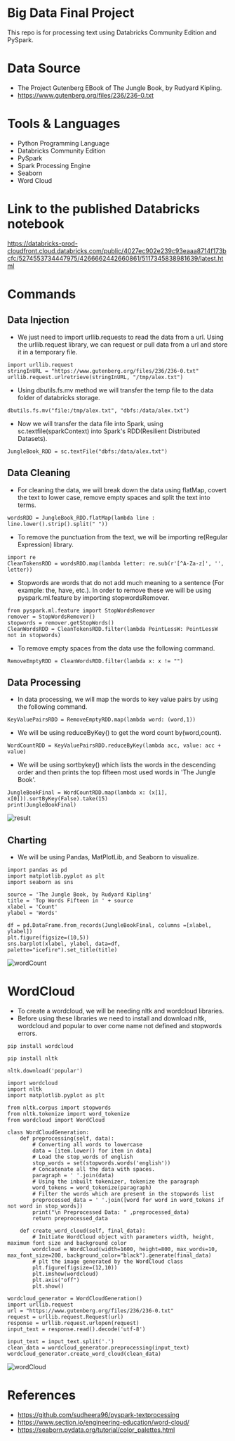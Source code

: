 # Big Data Final Project
This repo is for processing text using Databricks Community Edition and PySpark.

# Data Source
* The Project Gutenberg EBook of The Jungle Book, by Rudyard Kipling.
* https://www.gutenberg.org/files/236/236-0.txt

# Tools & Languages
* Python Programming Language
* Databricks Community Edition
* PySpark
* Spark Processing Engine
* Seaborn
* Word Cloud

# Link to the published Databricks notebook
https://databricks-prod-cloudfront.cloud.databricks.com/public/4027ec902e239c93eaaa8714f173bcfc/5274553734447975/4266662442660861/5117345838981639/latest.html

# Commands
## Data Injection
* We just need to import urllib.requests to read the data from a url. Using the urllib.request library, we can request or pull data from a url and store it in a temporary file.
```
import urllib.request
stringInURL = "https://www.gutenberg.org/files/236/236-0.txt"
urllib.request.urlretrieve(stringInURL, "/tmp/alex.txt")
```

* Using dbutils.fs.mv method we will transfer the temp file to the data folder of databricks storage.
```
dbutils.fs.mv("file:/tmp/alex.txt", "dbfs:/data/alex.txt")
```

* Now we will transfer the data file into Spark, using sc.textfile(sparkContext) into Spark's RDD(Resilient Distributed Datasets).
```
JungleBook_RDD = sc.textFile("dbfs:/data/alex.txt")
```
## Data Cleaning
* For cleaning the data, we will break down the data using flatMap, covert the text to lower case, remove empty spaces and split the text into terms.
```
wordsRDD = JungleBook_RDD.flatMap(lambda line : line.lower().strip().split(" "))
```

* To remove the punctuation from the text, we will be importing re(Regular Expression) library.
```
import re
CleanTokensRDD = wordsRDD.map(lambda letter: re.sub(r'[^A-Za-z]', '', letter))
```

* Stopwords are words that do not add much meaning to a sentence (For example: the, have, etc.). In order to remove these we will be using pyspark.ml.feature by importing stopwordsRemover.
```
from pyspark.ml.feature import StopWordsRemover
remover = StopWordsRemover()
stopwords = remover.getStopWords()
CleanWordsRDD = CleanTokensRDD.filter(lambda PointLessW: PointLessW not in stopwords)
```

* To remove empty spaces from the data use the following command.
```
RemoveEmptyRDD = CleanWordsRDD.filter(lambda x: x != "")
```

## Data Processing
* In data processing, we will map the words to key value pairs by using the following command.
```
KeyValuePairsRDD = RemoveEmptyRDD.map(lambda word: (word,1))
```

* We will be using reduceByKey() to get the word count by(word,count).
```
WordCountRDD = KeyValuePairsRDD.reduceByKey(lambda acc, value: acc + value)
```

* We will be using sortbykey() which lists the words in the descending order and then prints the top fifteen most used words in 'The Jungle Book'.
```
JungleBookFinal = WordCountRDD.map(lambda x: (x[1], x[0])).sortByKey(False).take(15)
print(JungleBookFinal)
```
![result](https://github.com/alekhyajaddu/bigdata-finalproject/blob/main/top15.JPG?raw=true)

## Charting
* We will be using Pandas, MatPlotLib, and Seaborn to visualize.
```
import pandas as pd
import matplotlib.pyplot as plt
import seaborn as sns

source = 'The Jungle Book, by Rudyard Kipling'
title = 'Top Words Fifteen in ' + source
xlabel = 'Count'
ylabel = 'Words'

df = pd.DataFrame.from_records(JungleBookFinal, columns =[xlabel, ylabel]) 
plt.figure(figsize=(10,5))
sns.barplot(xlabel, ylabel, data=df, palette="icefire").set_title(title)
```
![wordCount](https://github.com/alekhyajaddu/bigdata-finalproject/blob/main/wordcountChart.JPG?raw=true)

# WordCloud
* To create a wordcloud, we will be needing nltk and wordcloud libraries.
* Before using these libraries we need to install and download nltk, wordcloud and popular to over come name not defined and stopwords errors.
```
pip install wordcloud
```

```
pip install nltk
```

```
nltk.download('popular')
```

```
import wordcloud
import nltk
import matplotlib.pyplot as plt

from nltk.corpus import stopwords
from nltk.tokenize import word_tokenize
from wordcloud import WordCloud

class WordCloudGeneration:
    def preprocessing(self, data):
        # Converting all words to lowercase
        data = [item.lower() for item in data]
        # Load the stop_words of english
        stop_words = set(stopwords.words('english'))
        # Concatenate all the data with spaces.
        paragraph = ' '.join(data)
        # Using the inbuilt tokenizer, tokenize the paragraph
        word_tokens = word_tokenize(paragraph) 
        # Filter the words which are present in the stopwords list 
        preprocessed_data = ' '.join([word for word in word_tokens if not word in stop_words])
        print("\n Preprocessed Data: " ,preprocessed_data)
        return preprocessed_data

    def create_word_cloud(self, final_data):
        # Initiate WordCloud object with parameters width, height, maximum font size and background color
        wordcloud = WordCloud(width=1600, height=800, max_words=10, max_font_size=200, background_color="black").generate(final_data)
        # plt the image generated by the WordCloud class
        plt.figure(figsize=(12,10))
        plt.imshow(wordcloud)
        plt.axis("off")
        plt.show()

wordcloud_generator = WordCloudGeneration()
import urllib.request
url = "https://www.gutenberg.org/files/236/236-0.txt"
request = urllib.request.Request(url)
response = urllib.request.urlopen(request)
input_text = response.read().decode('utf-8')

input_text = input_text.split('.')
clean_data = wordcloud_generator.preprocessing(input_text)
wordcloud_generator.create_word_cloud(clean_data)
```

![wordCloud](https://github.com/alekhyajaddu/bigdata-finalproject/blob/main/wordCloud.JPG?raw=true)

# References
* https://github.com/sudheera96/pyspark-textprocessing
* https://www.section.io/engineering-education/word-cloud/
* https://seaborn.pydata.org/tutorial/color_palettes.html